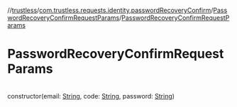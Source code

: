 //[trustless](../../../index.md)/[com.trustless.requests.identity.passwordRecoveryConfirm](../index.md)/[PasswordRecoveryConfirmRequestParams](index.md)/[PasswordRecoveryConfirmRequestParams](-password-recovery-confirm-request-params.md)

# PasswordRecoveryConfirmRequestParams

\
constructor(email: [String](https://kotlinlang.org/api/latest/jvm/stdlib/kotlin/-string/index.html), code: [String](https://kotlinlang.org/api/latest/jvm/stdlib/kotlin/-string/index.html), password: [String](https://kotlinlang.org/api/latest/jvm/stdlib/kotlin/-string/index.html))
